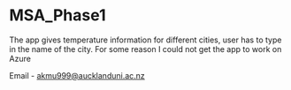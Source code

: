 # MSA_Phase1

The app gives temperature information for different cities, user has to type in the name of the city. For some reason I could not get the app to work on Azure

Email - akmu999@aucklanduni.ac.nz
